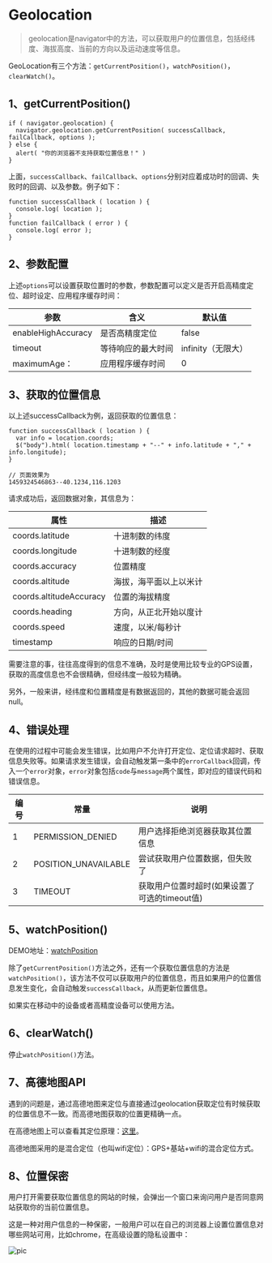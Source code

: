 # Geolocation

> geolocation是navigator中的方法，可以获取用户的位置信息，包括经纬度、海拔高度、当前的方向以及运动速度等信息。

GeoLocation有三个方法：`getCurrentPosition()`，`watchPosition()`，`clearWatch()`。

## 1、getCurrentPosition()

    if ( navigator.geolocation) {
      navigator.geolocation.getCurrentPosition( successCallback, failCallback, options );
    } else {
      alert( "你的浏览器不支持获取位置信息！" )
    }

上面，`successCallback`、`failCallback`、`options`分别对应着成功时的回调、失败时的回调、以及参数。例子如下：

    function successCallback ( location ) {
      console.log( location );
    }
    function failCallback ( error ) {
      console.log( error );
    }

## 2、参数配置

上述`options`可以设置获取位置时的参数，参数配置可以定义是否开启高精度定位、超时设定、应用程序缓存时间：

|  参数                |  含义  | 默认值 |
|---                  |---|----|
| enableHighAccuracy  |是否高精度定位 | false   |
| timeout  | 等待响应的最大时间  | infinity（无限大）|
| maximumAge：  | 应用程序缓存时间  |  0 |

## 3、获取的位置信息

以上述successCallback为例，返回获取的位置信息：

    function successCallback ( location ) {
      var info = location.coords;
      $("body").html( location.timestamp + "--" + info.latitude + "," + info.longitude);
    }

    // 页面效果为
    1459324546863--40.1234,116.1203

请求成功后，返回数据对象，其信息为：

| 属性 | 描述 |
|--|--|
| coords.latitude | 十进制数的纬度 |
| coords.longitude | 十进制数的经度 |
| coords.accuracy | 位置精度 |
| coords.altitude | 海拔，海平面以上以米计 |
| coords.altitudeAccuracy | 位置的海拔精度 |
| coords.heading | 方向，从正北开始以度计 |
| coords.speed | 	速度，以米/每秒计 |
|timestamp|响应的日期/时间|

需要注意的事，往往高度得到的信息不准确，及时是使用比较专业的GPS设置，获取的高度信息也不会很精确，但经纬度一般较为精确。

另外，一般来讲，经纬度和位置精度是有数据返回的，其他的数据可能会返回null。

## 4、错误处理

在使用的过程中可能会发生错误，比如用户不允许打开定位、定位请求超时、获取信息失败等。如果请求发生错误，会自动触发第一条中的`errorCallback`回调，传入一个`error`对象，`error`对象包括`code`与`message`两个属性，即对应的错误代码和错误信息。

| 编号  | 常量  | 说明  |
|---       |---|---|
| 1  | PERMISSION_DENIED  | 用户选择拒绝浏览器获取其位置信息  |
| 2  | POSITION_UNAVAILABLE | 尝试获取用户位置数据，但失败了  |
| 3  | TIMEOUT  | 获取用户位置时超时(如果设置了可选的timeout值)|

## 5、watchPosition()

DEMO地址：[watchPosition](http://sandbox.runjs.cn/show/ptjwtkat)

除了`getCurrentPosition()`方法之外，还有一个获取位置信息的方法是`watchPosition()`，该方法不仅可以获取用户的位置信息，而且如果用户的位置信息发生变化，会自动触发`successCallback`，从而更新位置信息。

如果实在移动中的设备或者高精度设备可以使用方法。

## 6、clearWatch()

停止`watchPosition()`方法。

## 7、高德地图API

遇到的问题是，通过高德地图来定位与直接通过geolocation获取定位有时候获取的位置信息不一致。而高德地图获取的位置更精确一点。

在高德地图上可以查看其定位原理：[这里](http://lbs.amap.com/getting-started/locate/)。

高德地图采用的是混合定位（也叫wifi定位）：GPS+基站+wifi的混合定位方式。


## 8、位置保密

用户打开需要获取位置信息的网站的时候，会弹出一个窗口来询问用户是否同意网站获取你的当前位置信息。

这是一种对用户信息的一种保密，一般用户可以在自己的浏览器上设置位置信息对哪些网站可用，比如chrome，在高级设置的隐私设置中：

![pic](http://7mj4a6.com1.z0.glb.clouddn.com/20160330042606274.png)
